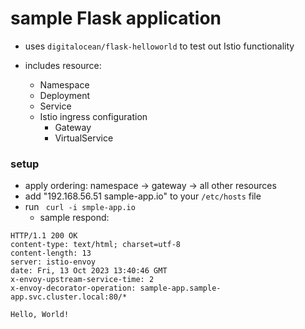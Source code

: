 # sample Flask application

- uses `digitalocean/flask-helloworld` to test out Istio functionality

- includes resource:
  - Namespace
  - Deployment
  - Service
  - Istio ingress configuration
    - Gateway
    - VirtualService

### setup
- apply ordering: namespace -> gateway -> all other resources
- add "192.168.56.51   sample-app.io" to your `/etc/hosts` file
- run ` curl -i smple-app.io`
  - sample respond:
```shell
HTTP/1.1 200 OK
content-type: text/html; charset=utf-8
content-length: 13
server: istio-envoy
date: Fri, 13 Oct 2023 13:40:46 GMT
x-envoy-upstream-service-time: 2
x-envoy-decorator-operation: sample-app.sample-app.svc.cluster.local:80/*

Hello, World!
```